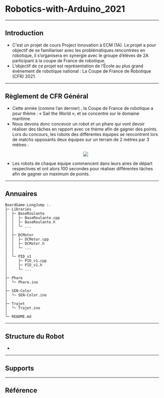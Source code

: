 # Robotics-with-Arduino_2021

---
## Introduction
- C'est un projet de cours Project Innovation à ECM (1A). Le projet a pour objectif de se familiariser avec les problématiques rencontrées en robotique, il s’organisera en synergie avec le groupe d’élèves de 2A participant à la coupe de France de robotique.
- L’objectif de ce projet est représentation de l’École au plus grand événement de robotique national : La Coupe de France de Robotique (CFR) 2021.

---
## Règlement de CFR Général
- Cette année (comme l’an dernier) , la Coupe de France de robotique a pour thème : « Sail the World »; et se concentre sur le domaine maritime.
- Nous devons donc concevoir un robot et un phare qui vont devoir réaliser des tâches en rapport avec ce thème afin de gagner des points. Lors du concours, les robots des différentes équipes se rencontrent lors de matchs opposants deux équipes sur un terrain de 2 mètres par 3 mètres :
  <p align="center">
    <img src="https://user-images.githubusercontent.com/54052564/150683843-1a4257ba-3c8e-430c-8533-80842a31d256.png" />
  </p>
- Les robots de chaque équipe commencent dans leurs aires de départ respectives et ont alors 100 secondes pour réaliser différentes tâches afin de gagner un maximum de points.

---
## Annuaires
```
BoardGame-LongJump :.
├─ Libraries
│  ├─ BaseRoulante
│  │  ├─ BaseRoulante.cpp
│  │  ├─ BaseRoulante.h
│  │  └─ ...
│  │
│  ├─ DCMotor
│  │  ├─ DCMotor.cpp
│  │  ├─ DCMotor.h
│  │  └─ ...
│  │
│  └─ PID_v1
│     ├─ PID_v1.cpp
│     ├─ PID_v1.h
│     └─ ...
│
├─ Phare
│  └─ Phare.ino
│
├─ SEN-Color
│  └─ SEN-Color.ino
│
├─ Trajet
│  └─ Trajet.ino
│
└─ README.md
```

---
## Structure du Robot
- 

---
## Supports


---
## Référence
